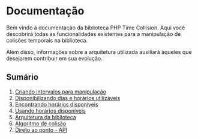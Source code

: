 # Documentação

Bem vindo à documentação da biblioteca PHP Time Collision. Aqui você descobrirá todas as funcionalidades existentes para a manipulação de colisões temporais na biblioteca.

Além disso, informações sobre a arquitetura utilizada auxiliará àqueles que desejarem contribuir em sua evolução.

## Sumário

1. [Criando intervalos para manipulação](ranges.md)
2. [Disponibilizando dias e horários utilizáveis](allowance.md)
3. [Encontrando horários disponíveis](search.md)
4. [Usando horários disponíveis](fitting.md)
5. [Arquitetura da biblioteca](architecture.md)
6. [Algoritmo de colisão](minutes.md)
7. [Direto ao ponto - API](api.md)
